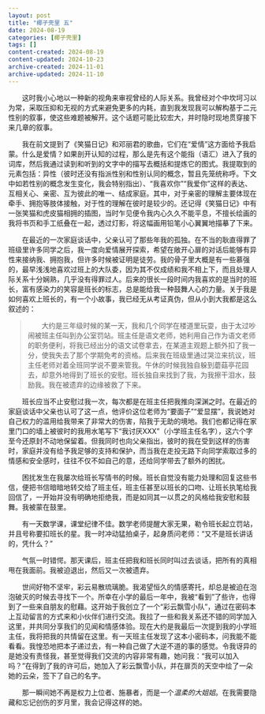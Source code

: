 ```yaml
---
layout: post
title: "椰子壳里 五"
date: 2024-08-19
categories: [椰子壳里]
tags: []
content-created: 2024-08-19
content-updated: 2024-10-23
archive-created: 2024-11-01
archive-updated: 2024-11-10
---
```


　　这时我小心地以一种新的视角来审视曾经的人际关系。我曾经对个中坎坷习以为常，采取压抑和无视的方式来避免更多的内耗，直到我发现我可以解构基于二元性别的叙事，使这些难题被解开。这个话题可能比较宏大，并时隐时现地贯穿接下来几章的叙事。

　　我在前文提到了《笑猫日记》和邓丽君的歌曲，它们在“爱情”这方面给予我启蒙。什么是爱情？如果剖开认知的过程，那么是先有这个能指（语汇）进入了我的词库，然后我通过读到和听到的文字中的描写去概括和提炼它的图式。我提取到的元素包括：异性（彼时还没有指派性别和性别认同的概念，暂且先笼统称呼。下文中如若性别的概念发生变化，我会特别指出）、“我喜欢你”“我爱你”这样的表达、互相关心、亲密、互为彼此的唯一、结成家庭。其中，对于亲密的理解主要体现在牵手、拥抱等肢体接触，对于性的理解在彼时是较少的。还记得《笑猫日记》中有一张笑猫和虎皮猫相拥的插图，当时乍见便令我内心久久不能平息，不擅长绘画的我将书页和手工纸叠在一起，透过灯影，将这幅画用铅笔小心翼翼地描摹了下来。

　　在最近的一次家庭谈话中，父亲认可了那些年我的孤独。在不当的耿直得罪了班级里许多同学之后，我一度向爱情展开探索，希望在敞开心扉的对话后能够有异性来接纳我、拥抱我，但许多时候被证明是徒劳。我的骨子里大概是有一些慕强的，最早浅浅地喜欢过班上的大队委，因为其不仅成绩和我不相上下，而且处理人际关系十分娴熟，几乎没有得罪过人。后来的很长一段时间内我喜欢的是当时的班长，富有感染力的笑容是班长的标志，总是能给我一种鼓舞人心的力量。关于我是如何喜欢上班长的，有一个小故事，我已经无从考证真伪，但从小到大我都是这么叙述的：

> 　　大约是三年级时候的某一天，我和几个同学在楼道里玩耍，由于太过吵闹被班主任叫到办公室罚站。班主任是语文老师，她利用自己作为语文老师的职务便利，将我已经出分的语文试卷拿去，在某道主观题上额外扣了我一分，使我失去了那个学期免考的资格。后来我在班级里通过哭泣来抗议，班主任老师对着全班同学说不要来管我。午休的时候我独自躲到蘑菇亭花园去，却意外地得到了班长的安慰。班长独自来找到了我，为我擦干泪水，鼓励我。我在被遗弃的边缘被救了下来。

　　班长应当不止安慰过我一次，每次都是在班主任把我推向深渊之时。在最近的家庭谈话中父亲也认可了这一点，他评价这位老师为“要面子”“爱显摆”，我说她对自己权力的滥用给我带来了非常大的伤害，陷我于无助的境地。我们也都记得在家里门口的墙上被彼时的我用水笔写下“我讨厌XXX”（小学班主任名字），这六个字至今还原封不动地保留着。但我同时也向父亲指出，彼时的我在受到这样的伤害时，家庭并没有给予我足够的支持和保护，而当我在走投无路下向同学索取过多的情感和安全感时，往往不仅不如自己的意，还给同学带去了额外的困扰。

　　困扰发生在我屡次给班长写情书的时候。班长自觉没有能力处理和回复这些书信，便把书信暗暗地转交给了班主任，班主任甚至以班长的口吻、让班长执笔给我回信了，一开始并没有明确地拒绝我，而是如同其一以贯之的风格给我安慰和鼓舞。我被蒙在鼓里。

　　有一天数学课，课堂纪律不佳。数学老师提醒大家无果，勒令班长起立罚站，并且号称要扣班长的星。我一时冲动猛拍桌子，起身质问老师：“又不是班长讲话的，凭什么？”

　　气氛一时错愕。那天课后，班主任把我和班长同时叫过去谈话，把所有的真相甩在我面前。我被迫退出，然后又一次被遗弃。

　　世间好物不坚牢，彩云易散琉璃脆。我渴望恒久的情感寄托，却总是被迫在泡泡破灭的时候去寻找下一个。所幸在小学的最后一年中，我被“看到”了些许，也得到了一些来自朋友的慰藉。这开始于我创立了一个“彩云飘雪小队”，通过在密码本上互动留言的方式来和小伙伴们进行交流。我拉了一些和我关系还不错的同学加入这里，并共同分享我们的见闻和情感体验。现在大约是我最后一次提到我的小学班主任，我将把我的共情留在这里。有一天班主任发现了这本小密码本，问我能不能看看。我惶恐地把本子递过去，有一种自己做了大逆不道的事的感觉。令我讶异的是她没有责怪我，甚至觉得我们交流的内容非常有趣，她问我：“我可以加入吗？”在得到了我的许可后，她加入了彩云飘雪小队，并在扉页的天空中绘了一朵她的云朵，签下了自己的名字。

　　那一瞬间她不再是权力上位者、施暴者，而是一个*温柔的大姐姐*。在我需要隐藏和忘记创伤的岁月里，我会记得这样的她。
